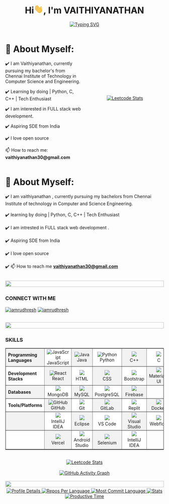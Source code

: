 <!-- @format -->

<h1 align="center">Hi<img src="https://raw.githubusercontent.com/ABSphreak/ABSphreak/master/gifs/Hi.gif" width="30px">, I'm VAITHIYANATHAN</h1>





<p align="center">
  <a href="https://git.io/typing-svg">
    <img src="https://readme-typing-svg.herokuapp.com?font=Fira+Code&pause=1000&random=false&width=435&lines=A+Passionate+Developer+From+India;Aspiring+Full+Stack+Web+Developer;Computer+Science+Undergraduate;Aspiring+Software+Developer+Engineer" alt="Typing SVG">
  </a>
</p>


<div style="display: flex; flex-direction: row; flex-wrap: wrap;">
  <div style="flex: 1; margin-right: 10px;">
    <h1>🌱 About Myself:</h1>
    <p>✔️ I am Vaithiyanathan, currently pursuing my bachelor's from Chennai Institute of Technology in Computer Science and Engineering.</p>
    <p>✔️ Learning by doing | Python, C, C++ | Tech Enthusiast</p>
    <p>✔️ I am interested in FULL stack web development.</p>
    <p>✔️ Aspiring SDE from India</p>
    <p>✔️ I love open source</p>
    <p>📫 How to reach me: <strong>vaithiyanathan30@gmail.com</strong></p>
  </div>

  <div style="flex: 1; display: flex; justify-content: center; align-items: center;">
    <a href="https://leetcode.com/coder-vaithi">
      <img src="https://leetcard.jacoblin.cool/coder-vaithi?ext=contest&theme=dark" alt="Leetcode Stats"/>
    </a>
  </div>
</div>



<h1>🌱 About Myself:</h1>



✔️ I am vaithiyanathan , currently pursuing my bachelors from Chennai Institute of technology in Computer and Science Engineering.<br><br>✔️ learning by doing | Python, C, C++ | Tech Enthusiast<br><br>✔️ I am intrested in FULL stack web development .<br><br>✔️ Aspiring SDE from India <br><br>✔️ I love open source
<br><br>✔️
📫 How to reach me **vaithiyanathan30@gmail.com**

<br>
<img src="https://i.gifer.com/origin/8c/8cd3f1898255c045143e1da97fbabf10_w200.gif" height="20" width="100%">

<h3 align="left">CONNECT WITH ME</h3>
<p align="left">
<a href="https://www.linkedin.com/in/vaithiyanathan-t-7145ab253/" target="blank"><img align="center" src="https://raw.githubusercontent.com/rahuldkjain/github-profile-readme-generator/master/src/images/icons/Social/linked-in-alt.svg" alt="iamrudhresh" height="30" width="40" /></a>
<a href="https://www.instagram.com/_vaithiyanathan_?igsh=MXU0dnc0N29tb3F2cQ%3D%3D" target="blank"><img align="center" src="https://raw.githubusercontent.com/rahuldkjain/github-profile-readme-generator/master/src/images/icons/Social/instagram.svg" alt="iamrudhresh" height="30" width="40" /></a>
</p>
<br>
  <img src="https://i.gifer.com/origin/8c/8cd3f1898255c045143e1da97fbabf10_w200.gif" height="20" width="100%">
<br>

<h3 align="left"><b>SKILLS</b></h3>
<table border="1" cellpadding="10" cellspacing="0" style="border-collapse: collapse;">
  <tr>
    <th align="left" style="background-color: #f2f2f2;">Programming Languages</th>
    <td align="center" width="96" style="background-color: #ffffff;">
      <img src="https://techstack-generator.vercel.app/js-icon.svg" alt="JavaScript" width="65" height="65" />
      <br>JavaScript
    </td>
    <td align="center" width="96" style="background-color: #f2f2f2;">
      <img src="https://techstack-generator.vercel.app/java-icon.svg" alt="Java" width="65" height="65" />
      <br>Java
    </td>
    <td align="center" width="96" style="background-color: #ffffff;">
      <img src="https://techstack-generator.vercel.app/python-icon.svg" alt="Python" width="65" height="65" />
      <br>Python
    </td>
    <td align="center" width="96" style="background-color: #f2f2f2;">
      <a href="https://skillicons.dev">
        <img src="https://skillicons.dev/icons?i=cpp" />
      </a>
      <br>C++
    </td>
    <td align="center" width="96" style="background-color: #ffffff;">
      <a href="https://skillicons.dev">
        <img src="https://skillicons.dev/icons?i=c" />
      </a>
      <br>C
    </td>
  </tr>
  <tr>
    <th align="left" style="background-color: #ffffff;">Development Stacks</th>
    <td align="center" width="96" style="background-color: #f2f2f2;">
      <img src="https://techstack-generator.vercel.app/react-icon.svg" alt="React" width="65" height="65" />
      <br>React
    </td>
    <td align="center" width="96" style="background-color: #ffffff;">
      <a href="https://skillicons.dev">
        <img src="https://skillicons.dev/icons?i=html" />
      </a>
      <br>HTML
    </td>
    <td align="center" width="96" style="background-color: #f2f2f2;">
      <a href="https://skillicons.dev">
        <img src="https://skillicons.dev/icons?i=css" />
      </a>
      <br>CSS
    </td>
    <td align="center" width="96" style="background-color: #ffffff;">
      <a href="https://skillicons.dev">
        <img src="https://skillicons.dev/icons?i=bootstrap" />
      </a>
      <br>Bootstrap
    </td>
    <td align="center" width="96" style="background-color: #f2f2f2;">
      <a href="https://skillicons.dev">
        <img src="https://skillicons.dev/icons?i=mui" />
      </a>
      <br>Material-UI
    </td>
    <td align="center" width="96" style="background-color: #ffffff;">
      <a href="https://skillicons.dev">
        <img src="https://skillicons.dev/icons?i=tailwind" />
      </a>
      <br>Tailwind
    </td>
  </tr>
  <tr>
    <th align="left" style="background-color: #f2f2f2;">Databases</th>
    <td align="center" width="96" style="background-color: #ffffff;">
      <a href="https://skillicons.dev">
        <img src="https://skillicons.dev/icons?i=mongodb" />
      </a>
      <br>MongoDB
    </td>
    <td align="center" width="96" style="background-color: #f2f2f2;">
      <a href="https://skillicons.dev">
        <img src="https://skillicons.dev/icons?i=mysql" />
      </a>
      <br>MySQL
    </td>
    <td align="center" width="96" style="background-color: #ffffff;">
      <a href="https://skillicons.dev">
        <img src="https://skillicons.dev/icons?i=postgresql" />
      </a>
      <br>PostgreSQL
    </td>
    <td align="center" width="96" style="background-color: #f2f2f2;">
      <a href="https://skillicons.dev">
        <img src="https://skillicons.dev/icons?i=firebase" />
      </a>
      <br>Firebase
    </td>
  </tr>
  <tr>
    <th align="left" style="background-color: #ffffff;">Tools/Platforms</th>
    <td align="center" width="96" style="background-color: #f2f2f2;">
      <img src="https://techstack-generator.vercel.app/github-icon.svg" alt="GitHub" width="65" height="65" />
      <br>GitHub
    </td>
    <td align="center" width="96" style="background-color: #ffffff;">
      <a href="https://skillicons.dev">
        <img src="https://skillicons.dev/icons?i=git" />
      </a>
      <br>Git
    </td>
    <td align="center" width="96" style="background-color: #f2f2f2;">
      <a href="https://skillicons.dev">
        <img src="https://skillicons.dev/icons?i=gitlab" />
      </a>
      <br>GitLab
    </td>
    <td align="center" width="96" style="background-color: #ffffff;">
      <a href="https://skillicons.dev">
        <img src="https://skillicons.dev/icons?i=replit" />
      </a>
      <br>Replit
    </td>
    <td align="center" width="96" style="background-color: #f2f2f2;">
      <a href="https://skillicons.dev">
        <img src="https://skillicons.dev/icons?i=docker" />
      </a>
      <br>Docker
    </td>
    <td align="center" width="96" style="background-color: #ffffff;">
      <a href="https://skillicons.dev">
        <img src="https://skillicons.dev/icons?i=figma" />
      </a>
      <br>Figma
    </td>
  </tr>
  <tr>
    <th align="left" style="background-color: #f2f2f2;"></th>
    <td align="center" width="96" style="background-color: #ffffff;">
      <a href="https://skillicons.dev">
        <img src="https://skillicons.dev/icons?i=idea" />
      </a>
      <br>IntelliJ IDEA
    </td>
    <td align="center" width="96" style="background-color: #f2f2f2;">
      <a href="https://skillicons.dev">
        <img src="https://skillicons.dev/icons?i=eclipse" />
      </a>
      <br>Eclipse
    </td>
    <td align="center" width="96" style="background-color: #ffffff;">
      <a href="https://skillicons.dev">
        <img src="https://skillicons.dev/icons?i=vscode" />
      </a>
      <br>VS Code
    </td>
    <td align="center" width="96" style="background-color: #f2f2f2;">
      <a href="https://skillicons.dev">
        <img src="https://skillicons.dev/icons?i=visualstudio" />
      </a>
      <br>Visual Studio
    </td>
    <td align="center" width="96" style="background-color: #ffffff;">
      <a href="https://skillicons.dev">
        <img src="https://skillicons.dev/icons?i=webflow" />
      </a>
      <br>Webflow
    </td>
    <td align="center" width="96" style="background-color: #f2f2f2;">
      <a href="https://skillicons.dev">
        <img src="https://skillicons.dev/icons?i=netlify" />
      </a>
      <br>Netlify
    </td>
  </tr>
  <tr>
    <th align="left" style="background-color: #ffffff;"></th>
    <td align="center" width="96" style="background-color: #f2f2f2;">
      <a href="https://skillicons.dev">
        <img src="https://skillicons.dev/icons?i=vercel" />
      </a>
      <br>Vercel
    </td>
    <td align="center" width="96" style="background-color: #ffffff;">
      <a href="https://skillicons.dev">
        <img src="https://skillicons.dev/icons?i=androidstudio" />
      </a>
      <br>Android Studio
    </td>
    <td align="center" width="96" style="background-color: #f2f2f2;">
      <a href="https://skillicons.dev">
        <img src="https://skillicons.dev/icons?i=selenium" />
      </a>
      <br>Selenium
    </td>
    <td align="center" width="96" style="background-color: #ffffff;">
      <a href="https://skillicons.dev">
        <img src="https://skillicons.dev/icons?i=idea" />
      </a>
      <br>IntelliJ IDEA
    </td>
  </tr>
</table>
<br>

<!--
[![Leetcode Stats](https://leetcard.jacoblin.cool/coder-vaithi?ext=contest&theme=dark)](https://leetcode.com/coder-vaithi)
[![Vaithiyanathan T's github activity graph](https://github-readme-activity-graph.vercel.app/graph?username=vaithiyanathant&bg_color=000000&color=fdf7fd&line=49f35d&point=fcf7f7&area=true&hide_border=true)](https://github.com/ashutosh00710/github-readme-activity-graph)
-->

<div align="center">
    <a href="https://leetcode.com/coder-vaithi">
        <img src="https://leetcard.jacoblin.cool/coder-vaithi?ext=contest&theme=dark" alt="Leetcode Stats"/>
    </a>
    <br><br>
    <a href="https://github.com/ashutosh00710/github-readme-activity-graph">
        <img src="https://github-readme-activity-graph.vercel.app/graph?username=vaithiyanathant&bg_color=000000&color=fdf7fd&line=49f35d&point=fcf7f7&area=true&hide_border=true" alt="GitHub Activity Graph"/>
    </a>
</div>



<br>
  <img src="https://i.gifer.com/origin/8c/8cd3f1898255c045143e1da97fbabf10_w200.gif" height="20" width="100%">


<div align="center">
  <a href="https://github.com/vn7n24fzkq/github-profile-summary-cards">
    <img src="https://raw.githubusercontent.com/Vaithiyanathant/stats/master/profile-summary-card-output/algolia/0-profile-details.svg" alt="Profile Details">
  </a>
  <a href="https://github.com/vn7n24fzkq/github-profile-summary-cards">
    <img src="https://raw.githubusercontent.com/Vaithiyanathant/stats/master/profile-summary-card-output/algolia/1-repos-per-language.svg" alt="Repos Per Language">
  </a>
  <a href="https://github.com/vn7n24fzkq/github-profile-summary-cards">
    <img src="https://raw.githubusercontent.com/Vaithiyanathant/stats/master/profile-summary-card-output/algolia/2-most-commit-language.svg" alt="Most Commit Language">
  </a>
  <a href="https://github.com/vn7n24fzkq/github-profile-summary-cards">
    <img src="https://raw.githubusercontent.com/Vaithiyanathant/stats/master/profile-summary-card-output/algolia/3-stats.svg" alt="Stats">
  </a>
  <a href="https://github.com/vn7n24fzkq/github-profile-summary-cards">
    <img src="https://raw.githubusercontent.com/Vaithiyanathant/stats/master/profile-summary-card-output/algolia/4-productive-time.svg" alt="Productive Time">
  </a>
</div>




